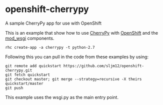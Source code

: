 openshift-cherrypy
==================

A sample CherryPy app for use with OpenShift

This is an example that show how to use [CherryPy](http://cherrypy.org/) with [OpenShift](https://www.openshift.com/) and the [mod_wsgi](http://modwsgi.readthedocs.org/en/latest/) components.

```
rhc create-app -a cherrypy -t python-2.7
```
Following this you can pull in the code from these examples by using:

```
git remote add quickstart https://github.com/sljm12/openshift-cherrypy.git
git fetch quickstart
git checkout master; git merge --strategy=recursive -X theirs quickstart/master
git push
```

This example uses the wsgi.py as the main entry point. 
